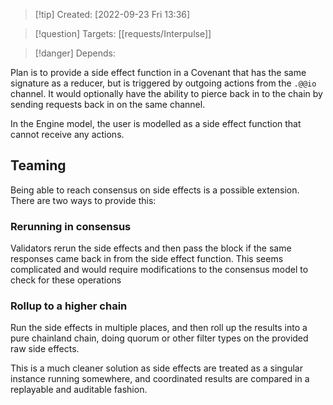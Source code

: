 >[!tip] Created: [2022-09-23 Fri 13:36]

>[!question] Targets: [[requests/Interpulse]]

>[!danger] Depends: 

Plan is to provide a side effect function in a Covenant that has the same signature as a reducer, but is triggered by outgoing actions from the `.@@io` channel.  It would optionally have the ability to pierce back in to the chain by sending requests back in on the same channel.

In the Engine model, the user is modelled as a side effect function that cannot receive any actions.

## Teaming
Being able to reach consensus on side effects is a possible extension. There are two ways to provide this:
### Rerunning in consensus
Validators rerun the side effects and then pass the block if the same responses came back in from the side effect function.  This seems complicated and would require modifications to the consensus model to check for these operations
### Rollup to a higher chain
Run the side effects in multiple places, and then roll up the results into a pure chainland chain, doing quorum or other filter types on the provided raw side effects.

This is a much cleaner solution as side effects are treated as a singular instance running somewhere, and coordinated results are compared in a replayable and auditable fashion.